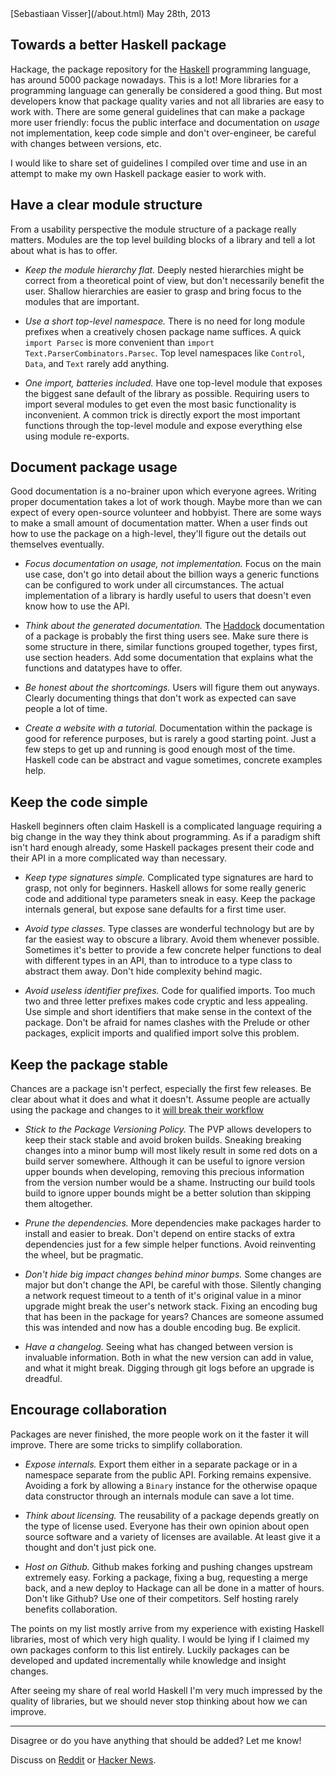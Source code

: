 <article>

<div class=meta> <span class=author>[Sebastiaan Visser](/about.html)</span> <span
class=date>May 28th, 2013</span> </div>

# Towards a better Haskell package

Hackage, the package repository for the [Haskell](http://www.haskell.org)
programming language, has around 5000 package nowadays. This is a lot! More
libraries for a programming language can generally be considered a good thing.
But most developers know that package quality varies and not all libraries are
easy to work with. There are some general guidelines that can make a package
more user friendly: focus the public interface and documentation on *usage* not
implementation, keep code simple and don't over-engineer, be careful with
changes between versions, etc.

I would like to share set of guidelines I compiled over time and use in an
attempt to make my own Haskell package easier to work with.

## Have a clear module structure

From a usability perspective the module structure of a package really matters.
Modules are the top level building blocks of a library and tell a lot about
what is has to offer.

* *Keep the module hierarchy flat.* Deeply nested hierarchies might
  be correct from a theoretical point of view, but don't necessarily benefit
  the user. Shallow hierarchies are easier to grasp and bring focus to the
  modules that are important.

* *Use a short top-level namespace.* There is no need for long
  module prefixes when a creatively chosen package name suffices. A quick
  `import Parsec` is more convenient than `import
  Text.ParserCombinators.Parsec`. Top level namespaces like `Control`, `Data`,
  and `Text` rarely add anything.

* *One import, batteries included.* Have one top-level module that
  exposes the biggest sane default of the library as possible. Requiring users
  to import several modules to get even the most basic functionality is
  inconvenient. A common trick is directly export the most important functions
  through the top-level module and expose everything else using module
  re-exports.

## Document package usage

Good documentation is a no-brainer upon which everyone agrees. Writing proper
documentation takes a lot of work though. Maybe more than we can expect of
every open-source volunteer and hobbyist. There are some ways to make a small
amount of documentation matter. When a user finds out how to use the package on
a high-level, they'll figure out the details out themselves eventually.

* *Focus documentation on usage, not implementation.* Focus on the main use
  case, don't go into detail about the billion ways a generic functions can be
  configured to work under all circumstances. The actual implementation of a
  library is hardly useful to users that doesn't even know how to use the API.

* *Think about the generated documentation.* The
  [Haddock](http://www.haskell.org/haddock/) documentation of a
  package is probably the first thing users see. Make sure there is some
  structure in there, similar functions grouped together, types first, use
  section headers. Add some documentation that explains what the functions and
  datatypes have to offer.

* *Be honest about the shortcomings.* Users will figure them out anyways.
  Clearly documenting things that don't work as expected can save people a lot
  of time.

* *Create a website with a tutorial.* Documentation within the package is good
  for reference purposes, but is rarely a good starting point. Just a few steps
  to get up and running is good enough most of the time. Haskell code can be
  abstract and vague sometimes, concrete examples help.

## Keep the code simple

Haskell beginners often claim Haskell is a complicated language requiring a big
change in the way they think about programming. As if a paradigm shift
isn't hard enough already, some Haskell packages present their code and their
API in a more complicated way than necessary.

* *Keep type signatures simple.* Complicated type signatures are hard to grasp,
  not only for beginners. Haskell allows for some really generic code and
  additional type parameters sneak in easy. Keep the package internals general,
  but expose sane defaults for a first time user.

* *Avoid type classes.* Type classes are wonderful technology but are by far
  the easiest way to obscure a library. Avoid them whenever possible. Sometimes
  it's better to provide a few concrete helper functions to deal with different
  types in an API, than to introduce to a type class to abstract them away.
  Don't hide complexity behind magic.

* *Avoid useless identifier prefixes.* Code for qualified imports. Too much
  two and three letter prefixes makes code cryptic and less appealing. Use
  simple and short identifiers that make sense in the context of the package.
  Don't be afraid for names clashes with the Prelude or other packages,
  explicit imports and qualified import solve this problem.

## Keep the package stable

Chances are a package isn't perfect, especially the first few releases. Be
clear about what it does and what it doesn't. Assume people are actually using
the package and changes to it [will break their workflow](http://xkcd.com/1172)

* *Stick to the Package Versioning Policy.* The PVP allows developers to keep
  their stack stable and avoid broken builds. Sneaking breaking changes into a
  minor bump will most likely result in some red dots on a build server
  somewhere.  Although it can be useful to ignore version upper bounds when
  developing, removing this precious information from the version number would
  be a shame.  Instructing our build tools build to ignore upper bounds might
  be a better solution than skipping them altogether.

* *Prune the dependencies.* More dependencies make packages harder to install
  and easier to break. Don't depend on entire stacks of extra dependencies just
  for a few simple helper functions. Avoid reinventing the wheel, but be
  pragmatic.

* *Don't hide big impact changes behind minor bumps.* Some changes are major
  but don't change the API, be careful with those. Silently changing a network
  request timeout to a tenth of it's original value in a minor upgrade might
  break the user's network stack. Fixing an encoding bug that has been in the
  package for years? Chances are someone assumed this was intended and now has
  a double encoding bug. Be explicit.

* *Have a changelog.* Seeing what has changed between version is invaluable
  information. Both in what the new version can add in value, and what it might
  break. Digging through git logs before an upgrade is dreadful.

## Encourage collaboration

Packages are never finished, the more people work on it the faster it will
improve. There are some tricks to simplify collaboration.

* *Expose internals.* Export them either in a separate package or
  in a namespace separate from the public API. Forking remains expensive.
  Avoiding a fork by allowing a `Binary` instance for the otherwise opaque data
  constructor through an internals module can save a lot time.

* *Think about licensing.* The reusability of a package depends greatly on the
  type of license used. Everyone has their own opinion about open source
  software and a variety of licenses are available. At least give it a thought
  and don't just pick one.

* *Host on Github.* Github makes forking and pushing changes
  upstream extremely easy. Forking a package, fixing a bug, requesting a merge
  back, and a new deploy to Hackage can all be done in a matter of hours. Don't
  like Github? Use one of their competitors. Self hosting rarely benefits
  collaboration.

The points on my list mostly arrive from my experience with existing Haskell
libraries, most of which very high quality. I would be lying if I claimed my
own packages conform to this list entirely. Luckily packages can be developed
and updated incrementally while knowledge and insight changes.

After seeing my share of real world Haskell I'm very much impressed by the
quality of libraries, but we should never stop thinking about how we can
improve.

<hr>

Disagree or do you have anything that should be added? Let me know!

Discuss on [Reddit](http://www.reddit.com/r/haskell/comments/1f70wi/towards_a_better_haskell_package/)
or [Hacker News](https://news.ycombinator.com/item?id=5779450).

</article>
